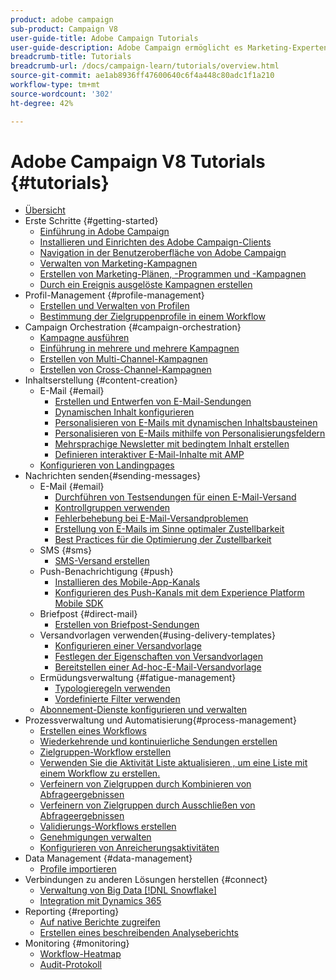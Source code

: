```yaml
---
product: adobe campaign
sub-product: Campaign V8
user-guide-title: Adobe Campaign Tutorials
user-guide-description: Adobe Campaign ermöglicht es Marketing-Experten, Kundenerlebnisse übergreifend zu gestalten und bietet eine Umgebung für die visuelle Kampagnenorchestrierung, Interaktionsverwaltung in Echtzeit und die kanalübergreifende Ausführung.
breadcrumb-title: Tutorials
breadcrumb-url: /docs/campaign-learn/tutorials/overview.html
source-git-commit: ae1ab8936ff47600640c6f4a448c80adc1f1a210
workflow-type: tm+mt
source-wordcount: '302'
ht-degree: 42%

---
```



# Adobe Campaign V8 Tutorials {#tutorials}

+ [Übersicht](/help/overview.md)
+ Erste Schritte {#getting-started}
   + [Einführung in Adobe Campaign](/help/getting-started/introduction-to-adobe-campaign.md)
   + [Installieren und Einrichten des Adobe Campaign-Clients](/help/getting-started/install-and-setup-the-adobe-campaign-client.md)
   + [Navigation in der Benutzeroberfläche von Adobe Campaign ](/help/getting-started/explore-the-adobe-campaign-user-interface.md)
   + [Verwalten von Marketing-Kampagnen](/help/getting-started/manage-marketing-campaigns.md)
   + [Erstellen von Marketing-Plänen, -Programmen und -Kampagnen](/help/getting-started/create-a-marketing-plan-programs-and-campaigns.md)
   + [Durch ein Ereignis ausgelöste Kampagnen erstellen](/help/getting-started/create-event-triggered-campaigns.md)
+ Profil-Management {#profile-management}
   + [Erstellen und Verwalten von Profilen](/help/profile-management/create-and-manage-profiles.md)
   + [Bestimmung der Zielgruppenprofile in einem Workflow](/help/profile-management/target-profiles-in-a-workflow.md)
+ Campaign Orchestration {#campaign-orchestration}
   + [Kampagne ausführen](/help/orchestrate-campaigns/execute-a-campaign.md)
   + [Einführung in mehrere und mehrere Kampagnen](/help/orchestrate-campaigns/introduction-to-cross-and-multi-channel-campaigns.md)
   + [Erstellen von Multi-Channel-Kampagnen](/help/orchestrate-campaigns/multi-channel-campaigns.md)
   + [Erstellen von Cross-Channel-Kampagnen](/help/orchestrate-campaigns/cross-channel-campaigns.md)
+ Inhaltserstellung {#content-creation}
   + E-Mail {#email}
      + [Erstellen und Entwerfen von E-Mail-Sendungen](/help/content-creation/create-and-design-email-deliveries.md)
      + [Dynamischen Inhalt konfigurieren](/help/content-creation/configure-dynamic-content.md)
      + [Personalisieren von E-Mails mit dynamischen Inhaltsbausteinen](/help/content-creation/personalize-using-dynamic-content-blocks.md)
      + [Personalisieren von E-Mails mithilfe von Personalisierungsfeldern](/help/content-creation/personalize-emails-using-personalization-fields.md)
      + [Mehrsprachige Newsletter mit bedingtem Inhalt erstellen](/help/content-creation/create-a-multilingual-newsletter-using-conditional-content.md)
      + [Definieren interaktiver E-Mail-Inhalte mit AMP](/help/content-creation/design-interactive-email-content-with-amp.md)
   + [Konfigurieren von Landingpages](/help/content-creation/configure-landingpages.md)
+ Nachrichten senden{#sending-messages}
   + E-Mail {#email}
      + [Durchführen von Testsendungen für einen E-Mail-Versand ](/help/send-messages/email/send-and-validate-proofs.md)
      + [Kontrollgruppen verwenden](/help/send-messages/email/use-control-groups.md)
      + [Fehlerbehebung bei E-Mail-Versandproblemen](/help/send-messages/email/troubleshoot-email-delivery-issues.md)
      + [Erstellung von E-Mails im Sinne optimaler Zustellbarkeit](/help/send-messages/email/design-emails-for-deliverability.md)
      + [Best Practices für die Optimierung der Zustellbarkeit](https://experienceleague.adobe.com/docs/deliverability-learn/deliverability-best-practice-guide/introduction.html?lang=de)
   + SMS {#sms}
      + [SMS-Versand erstellen](/help/send-messages/mobile/create-a-sms-delivery.md)
   + Push-Benachrichtigung {#push}
      + [Installieren des Mobile-App-Kanals](/help/send-messages/mobile/install-the-mobile-app.md)
      + [Konfigurieren des Push-Kanals mit dem Experience Platform Mobile SDK](/help/send-messages/mobile/configure-push-using-aep-mobile-sdk.md)
   + Briefpost {#direct-mail}
      + [Erstellen von Briefpost-Sendungen](/help/send-messages/direct-mail/create-direct-mail-deliveries.md)
   + Versandvorlagen verwenden{#using-delivery-templates}
      + [Konfigurieren einer Versandvorlage](/help/send-messages/use-delivery-templates/configure-a-delivery-template.md)
      + [Festlegen der Eigenschaften von Versandvorlagen](/help/send-messages/use-delivery-templates/set-delivery-template-properties.md)
      + [Bereitstellen einer Ad-hoc-E-Mail-Versandvorlage](/help/send-messages/use-delivery-templates/deploy-ad-hoc-email-delivery-template.md)
   + Ermüdungsverwaltung {#fatigue-management}
      + [Typologieregeln verwenden](/help/send-messages/fatigue-management/typology-rules-for-fatigue-management.md)
      + [Vordefinierte Filter verwenden](/help/send-messages/fatigue-management/fatigue-management-using-filters.md)
   + [Abonnement-Dienste konfigurieren und verwalten](/help/send-messages/configure-and-manage-subscription-services.md)
+ Prozessverwaltung und Automatisierung{#process-management}
   + [Erstellen eines Workflows](/help/process-management/create-a-workflow.md)
   + [Wiederkehrende und kontinuierliche Sendungen erstellen](/help/process-management/recurring-deliveries.md)
   + [Zielgruppen-Workflow erstellen](/help/process-management/create-a-targeting-workflow.md)
   + [Verwenden Sie die Aktivität Liste aktualisieren , um eine Liste mit einem Workflow zu erstellen.](/help/process-management/use-the-update-list-activity.md)
   + [Verfeinern von Zielgruppen durch Kombinieren von Abfrageergebnissen](/help/process-management/refine-targets-by-combining-query-results.md)
   + [Verfeinern von Zielgruppen durch Ausschließen von Abfrageergebnissen](/help/process-management/refine-targets-by-excluding-query-results.md)
   + [Validierungs-Workflows erstellen](/help/process-management/create-validation-workflows.md)
   + [Genehmigungen verwalten](/help/process-management/manage-approvals.md)
   + [Konfigurieren von Anreicherungsaktivitäten](/help/process-management/enrichment-activity.md)
+ Data Management {#data-management}
   + [Profile importieren](/help/data-management/import-profiles.md)
+ Verbindungen zu anderen Lösungen herstellen {#connect}
   + [Verwaltung von Big Data [!DNL Snowflake]](/help/connect/big-data-segmentation-on-snowflake.md)
   + [Integration mit Dynamics 365](/help/connect/dynamics365-integration.md)
+ Reporting {#reporting}
   + [Auf native Berichte zugreifen](/help/reporting/access-built-in-reports.md)
   + [Erstellen eines beschreibenden Analyseberichts](/help/reporting/generate-a-descriptive-analysis-report.md)
+ Monitoring   {#monitoring}
   + [Workflow-Heatmap](/help/monitoring/workflow-heatmap.md)
   + [Audit-Protokoll](/help/monitoring/audit-trail.md)

